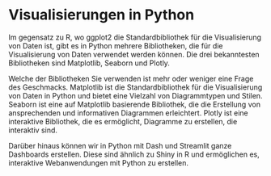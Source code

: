 # Visualisierungen in Python

Im gegensatz zu R, wo ggplot2 die Standardbibliothek für die Visualisierung von Daten ist, gibt es in Python mehrere Bibliotheken, die für die Visualisierung von Daten verwendet werden können. Die drei bekanntesten Bibliotheken sind Matplotlib, Seaborn und Plotly.

Welche der Bibliotheken Sie verwenden ist mehr oder weniger eine Frage des Geschmacks. Matplotlib ist die Standardbibliothek für die Visualisierung von Daten in Python und bietet eine Vielzahl von Diagrammtypen und Stilen. Seaborn ist eine auf Matplotlib basierende Bibliothek, die die Erstellung von ansprechenden und informativen Diagrammen erleichtert. Plotly ist eine interaktive Bibliothek, die es ermöglicht, Diagramme zu erstellen, die interaktiv sind.

Darüber hinaus können wir in Python mit Dash und Streamlit ganze Dashboards erstellen. Diese sind ähnlich zu Shiny in R und ermöglichen es, interaktive Webanwendungen mit Python zu erstellen.